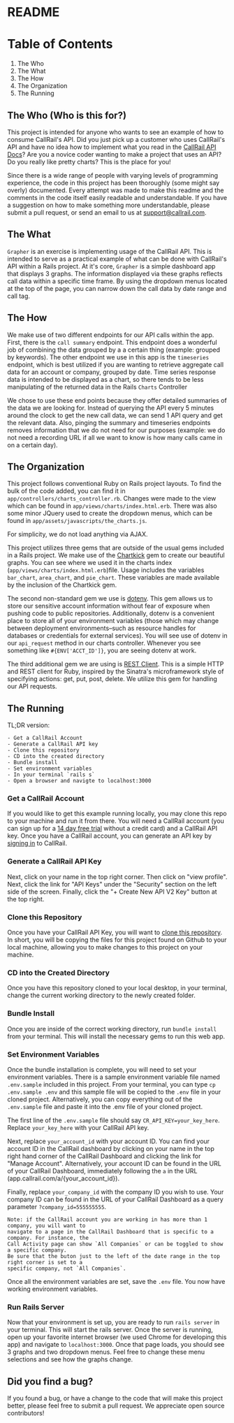 # README

# Table of Contents
1. The Who
2. The What
3. The How
4. The Organization
5. The Running

## The Who (Who is this for?)
This project is intended for anyone who wants to see an example of how to consume CallRail's API. Did you just pick up a customer who uses CallRail's API and have no idea how to implement what you read in the [CallRail API Docs](http://apidocs.callrail.com/)? Are you a novice coder wanting to make a project that uses an API? Do you really like pretty charts? This is the place for you!

Since there is a wide range of people with varying levels of programming experience, the code in this project has been thoroughly (some might say overly) documented. Every attempt was made to make this readme and the comments in the code itself easily readable and understandable. If you have a suggestion on how to make something more understandable, please submit a pull request, or send an email to us at support@callrail.com.

## The What

`Grapher` is an exercise is implementing usage of the CallRail API. This is intended to serve as a practical example of what can be done with CallRail's API within a Rails project. At it's core, `Grapher` is a simple dashboard app that displays 3 graphs. The information displayed via these graphs reflects call data within a specific time frame. By using the dropdown menus located at the top of the page, you can narrow down the call data by date range and call tag.

## The How

We make use of two different endpoints for our API calls within the app. First, there is the `call summary` endpoint. This endpoint does a wonderful job of combining the data grouped by a a certain thing (example: grouped by keywords). The other endpoint we use in this app is the `timeseries` endpoint, which is best utilized if you are wanting to retrieve aggregate call data for an account or company, grouped by date. Time series response data is intended to be displayed as a chart, so there tends to be less manipulating of the returned data in the Rails `Charts` Controller

We chose to use these end points because they offer detailed summaries of the data we are looking for. Instead of querying the API every 5 minutes around the clock to get the new call data, we can send 1 API query and get the relevant data. Also, pinging the summary and timeseries endpoints removes information that we do not need for our purposes (example: we do not need a recording URL if all we want to know is how many calls came in on a certain day).

## The Organization

This project follows conventional Ruby on Rails project layouts. To find the bulk of the code added, you can find it in `app/controllers/charts_controller.rb`. Changes were made to the view which can be found in `app/views/charts/index.html.erb`. There was also some minor JQuery used to create the dropdown menus, which can be found in `app/assets/javascripts/the_charts.js`.

For simplicity, we do not load anything via AJAX.

This project utilizes three gems that are outside of the usual gems included in a Rails project. We make use of the [Chartkick](https://www.chartkick.com/) gem to create our beautiful graphs. You can see where we used it in the charts index (`app/views/charts/index.html.erb`)file. Usage includes the variables `bar_chart`, `area_chart`, and `pie_chart`. These variables are made available by the inclusion of the Chartkick gem.

The second non-standard gem we use is [dotenv](https://github.com/bkeepers/dotenv). This gem allows us to store our sensitive account information without fear of exposure when pushing code to public repositories. Additionally, dotenv is a convenient place to store all of your environment variables (those which may change between deployment environments–such as resource handles for databases or credentials for external services). You will see use of dotenv in our `api_request` method in our charts controller. Whenever you see something like `#{ENV['ACCT_ID']}`, you are seeing dotenv at work.

The third additional gem we are using is [REST Client](https://github.com/rest-client/rest-client). This is a simple HTTP and REST client for Ruby, inspired by the Sinatra's microframework style of specifying actions: get, put, post, delete. We utilize this gem for handling our API requests.

## The Running

TL;DR version:

```
- Get a CallRail Account
- Generate a CallRail API key
- Clone this repository
- CD into the created directory
- Bundle install
- Set environment variables
- In your terminal `rails s`
- Open a browser and navigte to localhost:3000
```

### Get a CallRail Account
If you would like to get this example running locally, you may clone this repo to your machine and run it from there. You will need a CallRail account (you can sign up for a [14 day free trial](https://www.callrail.com/pricing/) without a credit card) and a CallRail API key. Once you have a CallRail account, you can generate an API key by [signing in](https://app.callrail.com/users/sign_in) to CallRail.

### Generate a CallRail API Key

Next, click on your name in the top right corner. Then click on "view profile". Next, click the link for "API Keys" under the "Security" section on the left side of the screen. Finally, click the "+ Create New API V2 Key" button at the top right.

### Clone this Repository

Once you have your CallRail API Key, you will want to [clone this repository](https://help.github.com/articles/cloning-a-repository/). In short, you will be copying the files for this project found on Github to your local machine, allowing you to make changes to this project on your machine.

### CD into the Created Directory

Once you have this repository cloned to your local desktop, in your terminal, change the current working directory to the newly created folder.

### Bundle Install

Once you are inside of the correct working directory, run `bundle install` from your terminal. This will install the necessary gems to run this web app.

### Set Environment Variables

Once the bundle installation is complete, you will need to set your environment variables. There is a sample environment variable file named `.env.sample` included in this project. From your terminal, you can type `cp .env.sample .env` and this sample file will be copied to the `.env` file in your cloned project. Alternatively, you can copy everything out of the `.env.sample` file and paste it into the .env file of your cloned project.

The first line of the `.env.sample` file should say `CR_API_KEY=your_key_here`. Replace `your_key_here` with your CallRail API key.

Next, replace `your_account_id` with your account ID. You can find your account ID in the CallRail dashboard by clicking on your name in the top right hand corner of the CallRail Dashboard and clicking the link for "Manage Account". Alternatively, your account ID can be found in the URL of your CallRail Dashboard, immediately following the `a` in the URL (app.callrail.com/a/{your_account_id}).

Finally, replace `your_company_id` with the company ID you wish to use. Your company ID can be found in the URL of your CallRail Dashboard as a query parameter `?company_id=555555555`.

```
Note: if the CallRail account you are working in has more than 1 company, you will want to
navigate to a page in the CallRail Dashboard that is specific to a company. For instance, the
Call Activity page can show `All Companies` or can be toggled to show a specific company.
Be sure that the buton just to the left of the date range in the top right corner is set to a
specific company, not `All Companies`.
```

Once all the environment variables are set, save the `.env` file. You now have working environment variables.


### Run Rails Server

Now that your environment is set up, you are ready to run `rails server` in your terminal. This will start the rails server. Once the server is running, open up your favorite internet browser (we used Chrome for developing this app) and navigate to `localhost:3000`. Once that page loads, you should see 3 graphs and two dropdown menus. Feel free to change these menu selections and see how the graphs change.



## Did you find a bug?
If you found a bug, or have a change to the code that will make this project better, please feel free to submit a pull request. We appreciate open source contributors!


